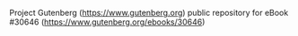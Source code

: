 Project Gutenberg (https://www.gutenberg.org) public repository for eBook #30646 (https://www.gutenberg.org/ebooks/30646)
